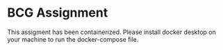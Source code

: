 # BCG Assignment

This assigment has been containerized. Please install docker desktop on your machine to run the docker-compose file.

